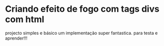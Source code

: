 # Criando efeito de fogo com tags divs com html
projecto simples e básico um implementação super fantastica. para testa e aprender!!!